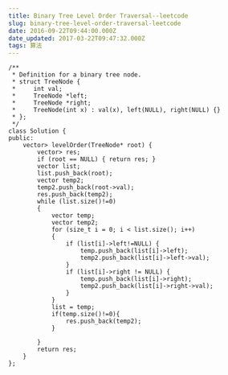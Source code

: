 ```yaml
---
title: Binary Tree Level Order Traversal--leetcode
slug: binary-tree-level-order-traversal-leetcode
date: 2016-09-22T09:44:00.000Z
date_updated: 2017-03-22T09:47:32.000Z
tags: 算法
---
```


    
    /**
     * Definition for a binary tree node.
     * struct TreeNode {
     *     int val;
     *     TreeNode *left;
     *     TreeNode *right;
     *     TreeNode(int x) : val(x), left(NULL), right(NULL) {}
     * };
     */
    class Solution {
    public:
    	vector> levelOrder(TreeNode* root) {
    		vector> res;
    		if (root == NULL) { return res; }
    		vector list;
    		list.push_back(root);
    		vector temp2;
    		temp2.push_back(root->val);
    		res.push_back(temp2);
    		while (list.size()!=0)
    		{
    			vector temp;
    			vector temp2;
    			for (size_t i = 0; i < list.size(); i++)
    			{
    				if (list[i]->left!=NULL) {
    					temp.push_back(list[i]->left);
    					temp2.push_back(list[i]->left->val);
    				}
    				if (list[i]->right != NULL) {
    					temp.push_back(list[i]->right);
    					temp2.push_back(list[i]->right->val);
    				}
    			}
    			list = temp;
    			if(temp.size()!=0){
    			    res.push_back(temp2);
    			}
    			
    		}
    		return res;
    	}
    };
    
